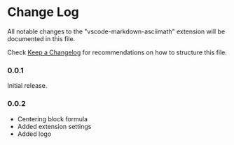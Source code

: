 # Change Log

All notable changes to the "vscode-markdown-asciimath" extension will be documented in this file.

Check [Keep a Changelog](http://keepachangelog.com/) for recommendations on how to structure this file.

### 0.0.1

Initial release.

### 0.0.2

- Centering block formula
- Added extension settings
- Added logo
